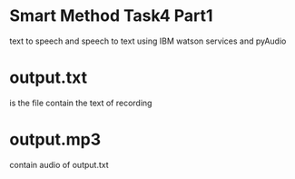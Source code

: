 # Smart Method Task4 Part1
text to speech and speech to text using IBM watson services and pyAudio
# output.txt
is the file contain the text of recording
# output.mp3
contain audio of output.txt
